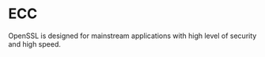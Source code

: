 # ECC


OpenSSL is designed for mainstream applications with high level of security and high speed.
